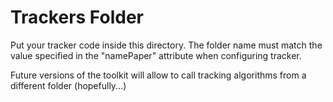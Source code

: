 Trackers Folder
===

Put your tracker code inside this directory. The folder name must match the value specified in the "namePaper" attribute when configuring tracker. 

Future versions of the toolkit will allow to call tracking algorithms from a different folder (hopefully...)
